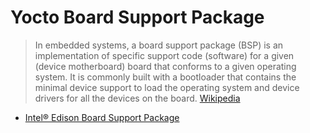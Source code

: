 # Yocto Board Support Package

> In embedded systems, a board support package (BSP) is an implementation of specific support code (software) for a given (device motherboard) board that conforms to a given operating system. It is commonly built with a bootloader that contains the minimal device support to load the operating system and device drivers for all the devices on the board. [Wikipedia]()

- [Intel® Edison Board Support Package](http://download.intel.com/support/edison/sb/edisonbsp_ug_331188005.pdf)